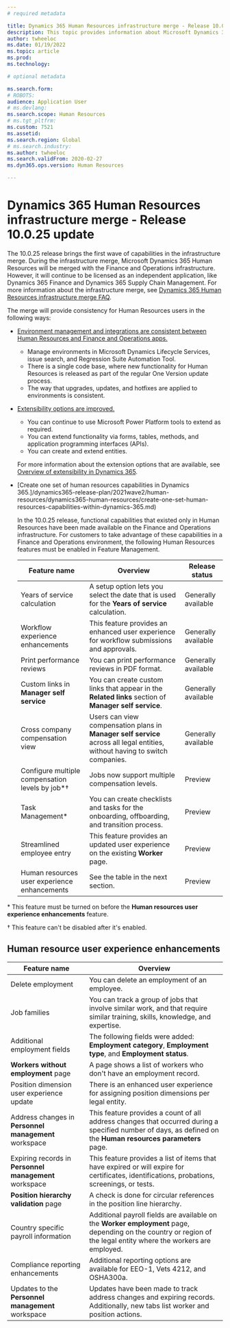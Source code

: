 ```yaml
---
# required metadata

title: Dynamics 365 Human Resources infrastructure merge - Release 10.0.25 update
description: This topic provides information about Microsoft Dynamics 365 Human Resources release 10.0.25, which brings the first wave of capabilities in the infrastructure merge.
author: twheeloc
ms.date: 01/19/2022
ms.topic: article
ms.prod: 
ms.technology: 

# optional metadata

ms.search.form: 
# ROBOTS: 
audience: Application User
# ms.devlang: 
ms.search.scope: Human Resources
# ms.tgt_pltfrm: 
ms.custom: 7521
ms.assetid: 
ms.search.region: Global
# ms.search.industry: 
ms.author: twheeloc
ms.search.validFrom: 2020-02-27
ms.dyn365.ops.version: Human Resources

---
```


# Dynamics 365 Human Resources infrastructure merge - Release 10.0.25 update

The 10.0.25 release brings the first wave of capabilities in the infrastructure merge. During the infrastructure merge, Microsoft Dynamics 365 Human Resources will be merged with the Finance and Operations infrastructure. However, it will continue to be licensed as an independent application, like Dynamics 365 Finance and Dynamics 365 Supply Chain Management. For more information about the infrastructure merge, see [Dynamics 365 Human Resources infrastructure merge FAQ](../human-resources/hr-infrastructure-merge-faq.md).

The merge will provide consistency for Human Resources users in the following ways:

- [Environment management and integrations are consistent between Human Resources and Finance and Operations apps.](/dynamics365-release-plan/2021wave2/human-resources/dynamics365-human-resources/consistent-environment-management-integrations-between-human-resources-finance-operations-apps)

    - Manage environments in Microsoft Dynamics Lifecycle Services, issue search, and Regression Suite Automation Tool.
    - There is a single code base, where new functionality for Human Resources is released as part of the regular One Version update process.
    - The way that upgrades, updates, and hotfixes are applied to environments is consistent.

- [Extensibility options are improved.](/dynamics365-release-plan/2021wave2/human-resources/dynamics365-human-resources/improve-extensibility-options.md)

    - You can continue to use Microsoft Power Platform tools to extend as required.
    - You can extend functionality via forms, tables, methods, and application programming interfaces (APIs).
    - You can create and extend entities.

    For more information about the extension options that are available, see [Overview of extensibility in Dynamics 365](../fin-ops-core/dev-itpro/extensibility/extensibility-home-page.md).

- [Create one set of human resources capabilities in Dynamics 365.]/dynamics365-release-plan/2021wave2/human-resources/dynamics365-human-resources/create-one-set-human-resources-capabilities-within-dynamics-365.md)

    In the 10.0.25 release, functional capabilities that existed only in Human Resources have been made available on the Finance and Operations infrastructure. For customers to take advantage of these capabilities in a Finance and Operations environment, the following Human Resources features must be enabled in Feature Management.

    | Feature name | Overview | Release status | 
    |--------------|----------|----------------| 
    | Years of service calculation | A setup option lets you select the date that is used for the **Years of service** calculation. | Generally available | 
    | Workflow experience enhancements | This feature provides an enhanced user experience for workflow submissions and approvals. | Generally available | 
    | Print performance reviews | You can print performance reviews in PDF format. | Generally available | 
    | Custom links in **Manager self service** | You can create custom links that appear in the **Related links** section of **Manager self service**. | Generally available | 
    | Cross company compensation view | Users can view compensation plans in **Manager self service** across all legal entities, without having to switch companies. | Generally available | 
    | Configure multiple compensation levels by job\*&dagger; | Jobs now support multiple compensation levels. | Preview | 
    | Task Management\* | You can create checklists and tasks for the onboarding, offboarding, and transition process. | Preview | 
    | Streamlined employee entry | This feature provides an updated user experience on the existing **Worker** page. | Preview | 
    | Human resources user experience enhancements | See the table in the next section.  | Preview | 

\* This feature must be turned on before the **Human resources user experience enhancements** feature.

&dagger; This feature can't be disabled after it's enabled.

## Human resource user experience enhancements

| Feature name | Overview | 
|--------------|----------| 
| Delete employment | You can delete an employment of an employee. | 
| Job families | You can track a group of jobs that involve similar work, and that require similar training, skills, knowledge, and expertise. | 
| Additional employment fields | The following fields were added: **Employment category**, **Employment type**, and **Employment status**. | 
| **Workers without employment** page | A page shows a list of workers who don't have an employment record. | 
| Position dimension user experience update | There is an enhanced user experience for assigning position dimensions per legal entity. | 
| Address changes in **Personnel management** workspace | This feature provides a count of all address changes that occurred during a specified number of days, as defined on the **Human resources parameters** page. | 
| Expiring records in **Personnel management** workspace | This feature provides a list of items that have expired or will expire for certificates, identifications, probations, screenings, or tests. | 
| **Position hierarchy validation** page | A check is done for circular references in the position line hierarchy. | 
| Country specific payroll information | Additional payroll fields are available on the **Worker employment** page, depending on the country or region of the legal entity where the workers are employed. | 
| Compliance reporting enhancements | Additional reporting options are available for EEO-1, Vets 4212, and OSHA300a. | 
| Updates to the **Personnel management** workspace | Updates have been made to track address changes and expiring records. Additionally, new tabs list worker and position actions. | 
